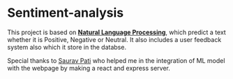# Sentiment-analysis

This project is based on <b><u>Natural Language Processing</u></b>, which predict a text whether it is Positive, Negative or Neutral. It also includes a user feedback system also which it store in the databse.

Special thanks to [Saurav Pati](https://github.com/oyesaurav) who helped me in the integration of ML model with the webpage by making a react and express server.
